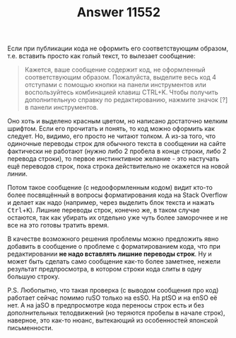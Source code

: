 ﻿---
title: "Answer 11552"
se.owner.user_id: 176217
se.owner.display_name: "αλεχολυτ"
se.owner.link: "https://ru.meta.stackoverflow.com/users/176217/%ce%b1%ce%bb%ce%b5%cf%87%ce%bf%ce%bb%cf%85%cf%84"
se.answer_id: 11552
se.question_id: 11495
se.post_type: answer
se.is_accepted: False
---
<p>Если при публикации кода не оформить его соответствующим образом, т.е. вставить просто как голый текст, то вылезает сообщение:</p>
<blockquote>
<p>Кажется, ваше сообщение содержит код, не оформленный соответствующим образом. Пожалуйста, выделите весь код 4 отступами с помощью кнопки на панели инструментов или воспользуйтесь комбинацией клавиш CTRL+K. Чтобы получить дополнительную справку по редактированию, нажмите значок [?] в панели инструментов.</p>
</blockquote>
<p>Оно хоть и выделено красным цветом, но написано достаточно мелким шрифтом. Если его прочитать и понять, то код можно оформить как следует. Но, видимо, его просто не читают толком. А из-за того, что
одиночные
переводы
строк
для обычного текста в сообщении на сайте фактически не работают (нужно либо 2 пробела в конце строки, либо 2 перевода строки), то первое инстинктивное желание - это настучать ещё переводов строк, пока строка действительно не окажется на новой линии.</p>
<p>Потом такое сообщение (с недооформленным кодом) видит кто-то более посвящённый в вопросы форматирования кода на Stack Overflow и делает как надо (например, через выделить блок текста и нажать <kbd>Ctrl</kbd>+<kbd>K</kbd>). Лишние переводы строк, конечно же, в таком случае остаются, так как убирать их отдельно уже чуть более заморочнее и не все на это готовы тратить время.</p>
<p>В качестве возможного решения проблемы можно предложить явно добавить в сообщение о проблеме с форматированием кода, что при редактировании <strong>не надо вставлять лишние переводы строк</strong>. Ну и может быть сделать само сообщение как-то более заметнее, нежели результат предпросмотра, в котором строки кода слиты в одну большую строку.</p>
<p>P.S. Любопытно, что такая проверка (с выводом сообщения про код) работает сейчас помимо ruSO только на esSO. На ptSO и на enSO её нет. А на jaSO в предпросмотре кода переносы строк есть и без дополнительных телодвижений (но теряются пробелы в начале строк), наверное, это как-то нюанс, вытекающий из особенностей японской письменности.</p>
